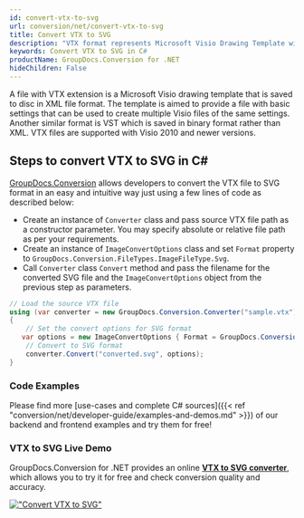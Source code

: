 ```yaml
---
id: convert-vtx-to-svg
url: conversion/net/convert-vtx-to-svg
title: Convert VTX to SVG
description: "VTX format represents Microsoft Visio Drawing Template with .vtx extension. Learn how to convert VTX to SVG file programmatically in C# language using GroupDocs.Conversion for .NET library."
keywords: Convert VTX to SVG in C#
productName: GroupDocs.Conversion for .NET
hideChildren: False
---
```


A file with VTX extension is a Microsoft Visio drawing template that is saved to disc in XML file format. The template is aimed to provide a file with basic settings that can be used to create multiple Visio files of the same settings. Another similar format is VST which is saved in binary format rather than XML. VTX files are supported with Visio 2010 and newer versions.

## Steps to convert VTX to SVG in C#

[GroupDocs.Conversion](https://products.groupdocs.com/conversion/net) allows developers to convert the VTX file to SVG format in an easy and intuitive way just using a few lines of code as described below:

* Create an instance of `Converter` class and pass source VTX file path as a constructor parameter. You may specify absolute or relative file path as per your requirements. 
* Create an instance of `ImageConvertOptions` class and set `Format` property to `GroupDocs.Conversion.FileTypes.ImageFileType.Svg`.
* Call `Converter` class `Convert` method and pass the filename for the converted SVG file and the `ImageConvertOptions` object from the previous step as parameters.

```csharp
// Load the source VTX file
using (var converter = new GroupDocs.Conversion.Converter("sample.vtx"))
{
    // Set the convert options for SVG format
   var options = new ImageConvertOptions { Format = GroupDocs.Conversion.FileTypes.ImageFileType.Svg };
    // Convert to SVG format
    converter.Convert("converted.svg", options);
}
```

### Code Examples

Please find more [use-cases and complete C# sources]({{< ref "conversion/net/developer-guide/examples-and-demos.md" >}}) of our backend and frontend examples and try them for free!

### VTX to SVG Live Demo

GroupDocs.Conversion for .NET provides an online [**VTX to SVG converter**](https://products.groupdocs.app/conversion/vtx-to-svg), which allows you to try it for free and check conversion quality and accuracy.

[!["Convert VTX to SVG"](conversion/net/images/convert-to-svg/convert-vtx-to-svg.png)](https://products.groupdocs.app/conversion/vtx-to-svg)